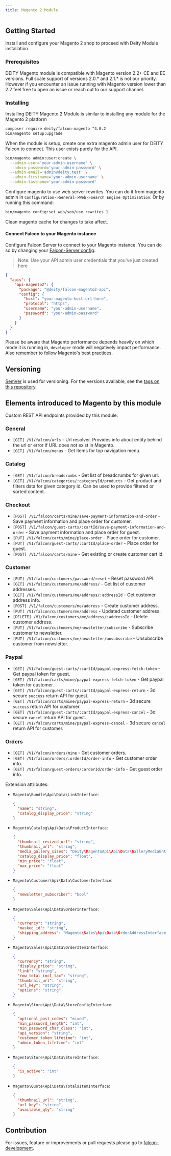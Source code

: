 ```yaml
---
title: Magento 2 Module
---
```


## Getting Started

Install and configure your Magento 2 shop to proceed with Deity Module installation

### Prerequisites

DEITY Magento module is compatible with Magento version 2.2+ CE and EE versions.
Full scale support of versions 2.0.* and 2.1.* is not our priority.
However if you encounter an issue running with Magento version lower than 2.2 feel free
to open an issue or reach out to our support channel.

### Installing

Installing DEITY Magento 2 Module is similar to installing any module for the Magento 2 platform

```bash
composer require deity/falcon-magento ^4.0.2
bin/magento setup:upgrade
```

When the module is setup, create one extra magento admin user for DEITY Falcon to connect.
This user exists purely for the API.

```bash
bin/magento admin:user:create \
  --admin-user='your-admin-username' \
  --admin-password='your-admin-password' \
  --admin-email='admin@deity.test' \
  --admin-firstname='your-admin-username' \
  --admin-lastname='your-admin-password'
```

Configure magento to use web server rewrites.
You can do it from magento admin in `Configuration->General->Web->Search Engine Optimization`. Or by running this command:
```bash
bin/magento config:set web/seo/use_rewrites 1
```
Clean magento cache for changes to take affect.

#### Connect Falcon to your Magento instance

Configure Falcon Server to connect to your Magento instance.
You can do so by changing your [Falcon-Server config](miscellaneous/config.md).

> Note: Use your API admin user credentials that you've just created here

```json
{
  "apis": {
    "api-magento2": {
      "package": "@deity/falcon-magento2-api",
      "config": {
        "host": "your-magento-host-url-here",
        "protocol": "https",
        "username": "your-admin-username",
        "password": "your-admin-password"
      }
    }
  }
}
```

Please be aware that Magento performance depends heavily on which mode it is running in, `developer` mode will negatively impact performance. Also remember to follow Magento's best practices.

## Versioning

[SemVer](http://semver.org/) is used for versioning. For the versions available, see the [tags on this repository](https://github.com/deity-io/falcon-magento2-module/tags).

## Elements introduced to Magento by this module

Custom REST API endpoints provided by this module:

### General
- `[GET] /V1/falcon/urls` - Url resolver. Provides info about entity behind the url or error if URL does not exist in Magento.
- `[GET] /V1/falcon/menus` - Get items for top navigation menu.

### Catalog

- `[GET] /V1/falcon/breadcrumbs` - Get list of breadcrumbs for given url.
- `[GET] /V1/falcon/categories/:categoryId/products` - Get product and filters data for given category id. Can be used to provide filtered or sorted content.

### Checkout
- `[POST] /V1/falcon/carts/mine/save-payment-information-and-order` - Save payment information and place order for customer.
- `[POST] /V1/falcon/guest-carts/:cartId/save-payment-information-and-order` - Save payment information and place order for guest.
- `[PUT] /V1/falcon/carts/mine/place-order` - Place order for customer.
- `[PUT] /V1/falcon/guest-carts/:cartId/place-order` - Place order for guest.
- `[POST] /V1/falcon/carts/mine` - Get existing or create customer cart id.

### Customer

- `[PUT] /V1/falcon/customers/password/reset` - Reset password API.
- `[GET] /V1/falcon/customers/me/address/` - Get list of customer addresses.
- `[GET] /V1/falcon/customers/me/address/:addressId` - Get customer address info.
- `[POST] /V1/falcon/customers/me/address` - Create customer address.
- `[PUT] /V1/falcon/customers/me/address` - Updated customer address.
- `[DELETE] /V1/falcon/customers/me/address/:addressId` - Delete customer address.
- `[PUT] /V1/falcon/customers/me/newsletter/subscribe` - Subscribe customer to newsletter.
- `[PUT] /V1/falcon/customers/me/newsletter/unsubscribe` - Unsubscribe customer from newsletter.


### Paypal
- `[GET] /V1/falcon/guest-carts/:cartId/paypal-express-fetch-token` - Get paypal token for guest.
- `[GET] /V1/falcon/carts/mine/paypal-express-fetch-token` - Get paypal token for customer.
- `[GET] /V1/falcon/guest-carts/:cartId/paypal-express-return` - 3d secure `success` return API for guest.
- `[GET] /V1/falcon/carts/mine/paypal-express-return` - 3d secure `success` return API for customer.
- `[GET] /V1/falcon/guest-carts/:cartId/paypal-express-cancel` - 3d secure `cancel` return API for guest.
- `[GET] /V1/falcon/carts/mine/paypal-express-cancel` - 3d secure `cancel` return API for customer.

### Orders
- `[GET] /V1/falcon/orders/mine` - Get customer orders.
- `[GET] /V1/falcon/orders/:orderId/order-info` - Get customer order info.
- `[GET] /V1/falcon/guest-orders/:orderId/order-info` - Get guest order info.

Extension attributes:

- `Magento\Bundle\Api\Data\LinkInterface`:
    ```json
    {
      "name": "string",
      "catalog_display_price": "string"
    }
    ```
- `Magento\Catalog\Api\Data\ProductInterface`:
    ```json
    {
      "thumbnail_resized_url": "string",
      "thumbnail_url": "string",
      "media_gallery_sizes": "Deity\MagentoApi\Api\Data\GalleryMediaEntrySizeInterface[]",
      "catalog_display_price": "float",
      "min_price": "float",
      "max_price": "float"
    }
    ```
- `Magento\Customer\Api\Data\CustomerInterface`:
    ```json
    {
      "newsletter_subscriber": "bool"
    }
    ```
- `Magento\Sales\Api\Data\OrderInterface`:
    ```json
    {
      "currency": "string",
      "masked_id": "string",
      "shipping_address": "Magento\Sales\Api\Data\OrderAddressInterface"
    }
    ```
- `Magento\Sales\Api\Data\OrderItemInterface`:
    ```json
    {
      "currency": "string",
      "display_price": "string",
      "link": "string",
      "row_total_incl_tax": "string",
      "thumbnail_url": "string",
      "url_key": "string",
      "options": "string"
    }
    ```
- `Magento\Store\Api\Data\StoreConfigInterface`:
    ```json
    {
      "optional_post_codes": "mixed",
      "min_password_length": "int",
      "min_password_char_class": "int",
      "api_version": "string",
      "customer_token_lifetime": "int",
      "admin_token_lifetime": "int"
    }
    ```
- `Magento\Store\Api\Data\StoreInterface`:
    ```json
    {
      "is_active": "int"
    }
    ```
- `Magento\Quote\Api\Data\TotalsItemInterface`:
    ```json
    {
      "thumbnail_url": "string",
      "url_key": "string",
      "available_qty": "string"
    }
    ```
    
## Contribution

For issues, feature or improvements or pull requests please go to [falcon-development](https://github.com/deity-io/falcon-magento2-development).


